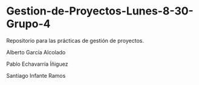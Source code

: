 # Gestion-de-Proyectos-Lunes-8-30-Grupo-4
Repositorio para las prácticas de gestión de proyectos.

Alberto García Alcolado

Pablo Echavarría Íñiguez

Santiago Infante Ramos

